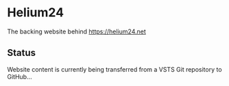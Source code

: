 # Helium24
The backing website behind https://helium24.net

## Status
Website content is currently being transferred from a VSTS Git repository to GitHub...
